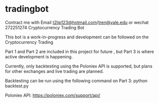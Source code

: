 # tradingbot
Contract me with Email t2lip123@hotmail.com/tren@yale.edu or wechat 272251274 
Cryptocurrency Trading Bot

This bot is a work-in-progress and development can be followed on the Cryptocurrency Trading 

Part 1 and Part 2 are included in this project for future , but Part 3 is where active development is happening.

Currently, only backtesting using the Poloniex API is supported, but plans for other exchanges and live trading are planned.

Backtesting can be run using the following command on Part 3: python backtest.py

Poloniex API: https://poloniex.com/support/api/
